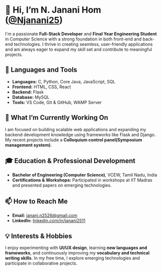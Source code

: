 
# 👋 Hi, I’m N. Janani Hom ([@Njanani25](https://github.com/Njanani25))

I'm a passionate **Full-Stack Developer** and **Final Year Engineering Student** in Computer Science with a strong foundation in both front-end and back-end technologies. I thrive in creating seamless, user-friendly applications and am always eager to expand my skill set and contribute to meaningful projects.

## 🔧 Languages and Tools

- **Languages:** C, Python, Core Java, JavaScript, SQL
- **Frontend:** HTML, CSS, React
- **Backend:** Flask
- **Database:** MySQL
- **Tools:** VS Code, Git & GitHub, WAMP Server

## 🌱 What I’m Currently Working On
I am focused on building scalable web applications and expanding my backend development knowledge using frameworks like Flask and Django. My recent projects include a **Colloquium control panel(Symposium management system)**.

## 🎓 Education & Professional Development
- **Bachelor of Engineering (Computer Science)**, VCEW, Tamil Nadu, India
- **Certifications & Workshops:** Participated in workshops at IIT Madras and presented papers on emerging technologies.

## 📫 How to Reach Me

- **Email:** [janani.n2526@gmail.com](mailto:janani.n2526@gmail.com)
- **LinkedIn:** [linkedin.com/in/janani2511](https://www.linkedin.com/in/janani2511)

## 💡 Interests & Hobbies
I enjoy experimenting with **UI/UX design**, learning **new languages and frameworks**, and continuously improving my **vocabulary and technical writing skills**. In my free time, I explore emerging technologies and participate in collaborative projects.

